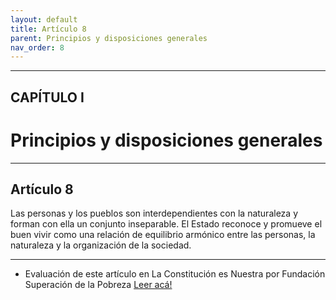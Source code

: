 ```yaml
---
layout: default
title: Artículo 8
parent: Principios y disposiciones generales
nav_order: 8
---
```


---

## CAPÍTULO I 
# Principios y disposiciones generales

---

## Artículo 8

Las personas y los pueblos son interdependientes con la naturaleza y forman con ella un conjunto inseparable. El Estado reconoce y promueve el buen vivir como una relación de equilibrio armónico entre las personas, la naturaleza y la organización de la sociedad.

---
- Evaluación de este artículo en La Constitución es Nuestra por Fundación Superación de la Pobreza
<a target="_blank" href="https://laconstitucionesnuestra.cl/evaluaciones/verevaluaciones/36">Leer acá!</a>